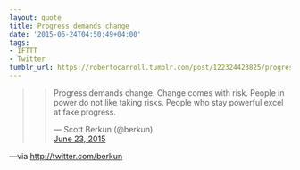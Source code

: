 ```yaml
---
layout: quote
title: Progress demands change
date: '2015-06-24T04:50:49+04:00'
tags:
- IFTTT
- Twitter
tumblr_url: https://robertocarroll.tumblr.com/post/122324423825/progress-demands-change-change-comes-with-risk
---
```

<blockquote><blockquote class="twitter-tweet"><p lang="en" dir="ltr">Progress demands change. Change comes with risk. People in power do not like taking risks. People who stay powerful excel at fake progress.</p><div>— Scott Berkun (@berkun) </div><a href="https://twitter.com/berkun/status/613466427794722816">June 23, 2015</a></blockquote>
<script async="" src="//platform.twitter.com/widgets.js" charset="utf-8"></script></blockquote>&#8212;via <a href="http://twitter.com/berkun">http://twitter.com/berkun</a>
